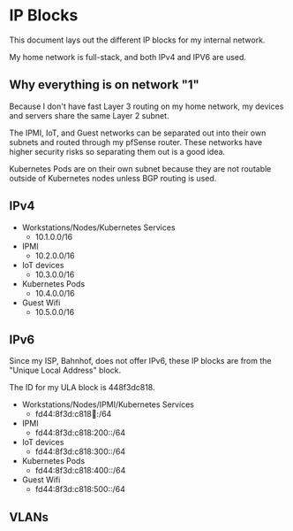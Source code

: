 # IP Blocks
This document lays out the different IP blocks for my internal network.

My home network is full-stack, and both IPv4 and IPV6 are used.

## Why everything is on network "1"
Because I don't have fast Layer 3 routing on my home network, my devices and servers share the same Layer 2 subnet.

The IPMI, IoT, and Guest networks can be separated out into their own subnets and 
routed through my pfSense router. 
These networks have higher security risks so separating them out is a good idea.

Kubernetes Pods are on their own subnet because they are not routable outside of 
Kubernetes nodes unless BGP routing is used.

## IPv4

* Workstations/Nodes/Kubernetes Services
  * 10.1.0.0/16
* IPMI
  * 10.2.0.0/16
* IoT devices
  * 10.3.0.0/16
* Kubernetes Pods
  * 10.4.0.0/16
* Guest Wifi
  * 10.5.0.0/16

## IPv6

Since my ISP, Bahnhof, does not offer IPv6, these IP blocks are from the "Unique Local Address" block.

The ID for my ULA block is 448f3dc818.

* Workstations/Nodes/IPMI/Kubernetes Services
  * fd44:8f3d:c818:100::/64
* IPMI
  * fd44:8f3d:c818:200::/64
* IoT devices
  * fd44:8f3d:c818:300::/64
* Kubernetes Pods
  * fd44:8f3d:c818:400::/64
* Guest Wifi
  * fd44:8f3d:c818:500::/64

## VLANs